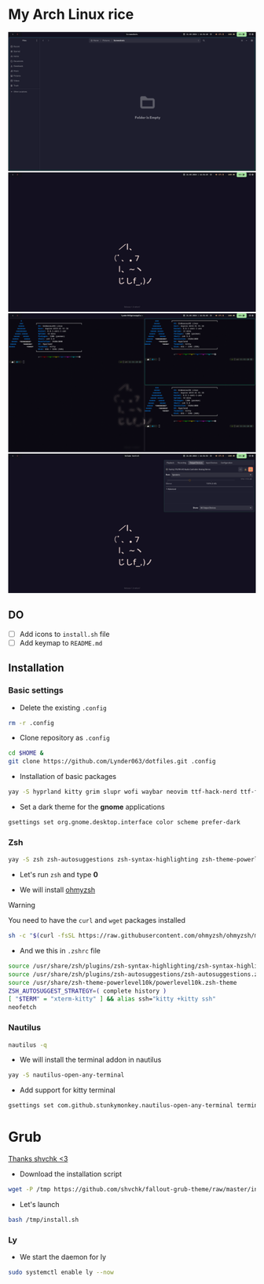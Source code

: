 # My Arch Linux rice

![Screenshot 1](pics/pic_1.png)
![Screenshot 1](pics/pic_2.png)
![Screenshot 1](pics/pic_3.png)
![Screenshot 1](pics/pic_4.png)

## DO
- [ ] Add icons to `install.sh` file
- [ ] Add keymap to `README.md`

## Installation

### Basic settings

- Delete the existing `.config`

``` bash
rm -r .config
```

- Clone repository as `.config`
``` bash
cd $HOME &
git clone https://github.com/Lynder063/dotfiles.git .config
```

- Installation of basic packages

``` bash
yay -S hyprland kitty grim slupr wofi waybar neovim ttf-hack-nerd ttf-font-awesome noto-fonts-emoji network-manager-applet blueman-applet dunst hyprpaper swaylock-effects catppuccin-gtk-theme-mocha-gnome hyprshot polk - keyring ly nwg-look neofetch nautilus ocs-url wget curl xdg-desktop-portal-hyprland tela-icon-theme
```

- Set a dark theme for the **gnome** applications

``` bash
gsettings set org.gnome.desktop.interface color scheme prefer-dark
```
### Zsh

``` bash
yay -S zsh zsh-autosuggestions zsh-syntax-highlighting zsh-theme-powerlevel10k
```

- Let's run `zsh` and type **0**

- We will install [ohmyzsh](https://ohmyz.sh/#install)

> [!WARNING]
> You need to have the `curl` and `wget` packages installed


``` bash
sh -c "$(curl -fsSL https://raw.githubusercontent.com/ohmyzsh/ohmyzsh/master/tools/install.sh)"
```

- And we this in `.zshrc` file
``` bash
source /usr/share/zsh/plugins/zsh-syntax-highlighting/zsh-syntax-highlighting.zsh
source /usr/share/zsh/plugins/zsh-autosuggestions/zsh-autosuggestions.zsh
source /usr/share/zsh-theme-powerlevel10k/powerlevel10k.zsh-theme
ZSH_AUTOSUGGEST_STRATEGY=( complete history )
[ "$TERM" = "xterm-kitty" ] && alias ssh="kitty +kitty ssh"
neofetch
```

### Nautilus
 
``` bash
nautilus -q
```

- We will install the terminal addon in nautilus

``` bash
yay -S nautilus-open-any-terminal
```

- Add support for kitty terminal

``` bash
gsettings set com.github.stunkymonkey.nautilus-open-any-terminal terminal kitty
```

# Grub
[Thanks shvchk <3](https://github.com/shvchk/fallout-grub-theme?tab=readme-ov-file)

- Download the installation script

``` bash
wget -P /tmp https://github.com/shvchk/fallout-grub-theme/raw/master/install.sh
```

- Let's launch
``` bash
bash /tmp/install.sh
```

### Ly

- We start the daemon for ly
``` bash
sudo systemctl enable ly --now
```

